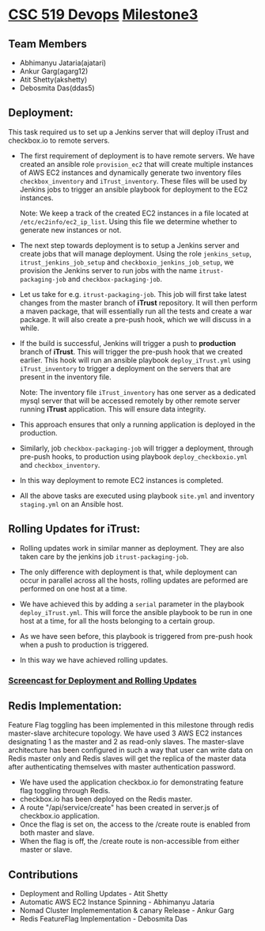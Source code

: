 # [CSC 519 Devops](https://github.com/CSC-DevOps/Course/) [Milestone3](https://github.com/CSC-DevOps/Course/blob/master/Project/M3.md)

## Team Members
- Abhimanyu Jataria(ajatari)
- Ankur Garg(agarg12)
- Atit Shetty(akshetty)
- Debosmita Das(ddas5)

## Deployment:

This task required us to set up a Jenkins server that will deploy iTrust and checkbox.io to remote servers.

- The first requirement of deployment is to have remote servers. We have created an ansible role ``` provision_ec2 ``` that will create multiple instances of AWS EC2 instances and dynamically generate two inventory files ``` checkbox_inventory ``` and ``` iTrust_inventory ```. These files will be used by Jenkins jobs to trigger an ansible playbook for deployment to the EC2 instances. 

  Note: We keep a track of the created EC2 instances in a file located at ``` /etc/ec2info/ec2_ip_list ```. Using this file we determine     whether to generate new instances or not.

- The next step towards deployment is to setup a Jenkins server and create jobs that will manage deployment. Using the role ``` jenkins_setup ```, ``` itrust_jenkins_job_setup ``` and ``` checkboxio_jenkins_job_setup ```, we provision the Jenkins server to run jobs with the name ``` itrust-packaging-job ``` and ``` checkbox-packaging-job ```.

- Let us take for e.g. ``` itrust-packaging-job ```. This job will first take latest changes from the master branch of **iTrust** repository. It will then perform a maven package, that will essentially run all the tests and create a war package. It will also create a pre-push hook, which we will discuss in a while. 

- If the build is successful, Jenkins will trigger a push to  **production** branch of **iTrust**. This will trigger the pre-push hook that we created earlier. This hook will run an ansible playbook ``` deploy_iTrust.yml ``` using ``` iTrust_inventory ``` to trigger a deployment on the servers that are present in the inventory file.

  Note: The inventory file ``` iTrust_inventory ``` has one server as a dedicated mysql server that will be accessed remotely by other remote server running **iTrust** application. This will ensure data integrity.
  
- This approach ensures that only a running application is deployed in the production.

- Similarly, job ``` checkbox-packaging-job ``` will trigger a deployment, through pre-push hooks, to production using playbook ``` deploy_checkboxio.yml ``` and ``` checkbox_inventory ```.

- In this way deployment to remote EC2 instances is completed.

- All the above tasks are executed using playbook ``` site.yml ``` and inventory ``` staging.yml ``` on an Ansible host.

## Rolling Updates for iTrust:

- Rolling updates work in similar manner as deployment. They are also taken care by the jenkins job ``` itrust-packaging-job ```.

- The only difference with deployment is that, while deployment can occur in parallel across all the hosts, rolling updates are peformed are performed on one host at a time.

- We have achieved this by adding a ``` serial ``` parameter in the playbook ``` deploy_iTrust.yml ```. This will force the ansible playbook to be run in one host at a time, for all the hosts belonging to a certain group.

- As we have seen before, this playbook is triggered from pre-push hook when a push to production is triggered.

- In this way we have achieved rolling updates.

### [Screencast for Deployment and Rolling Updates](https://youtu.be/nz1o3ZfMQMs)

## Redis Implementation:

Feature Flag toggling has been implemented in this milestone through redis master-slave architecure topology. We have used 3 AWS EC2 instances designating 1 as the master and 2 as read-only slaves. The master-slave architecture has been configured in such a way that user can write data on Redis master only and Redis slaves will get the replica of the master data after authenticating themselves with master authentication password.

- We have used the application checkbox.io for demonstrating feature flag toggling through Redis.
- checkbox.io has been deployed on the Redis master.
- A route "/api/service/create" has been created in server.js of checkbox.io application.
- Once the flag is set on, the access to the /create route is enabled from both master and slave.
- When the flag is off, the /create route is non-accessible from either master or slave.

## Contributions
- Deployment and Rolling Updates - Atit Shetty
- Automatic AWS EC2 Instance Spinning - Abhimanyu Jataria
- Nomad Cluster Implemementation & canary Release - Ankur Garg
- Redis FeatureFlag Implementation - Debosmita Das
